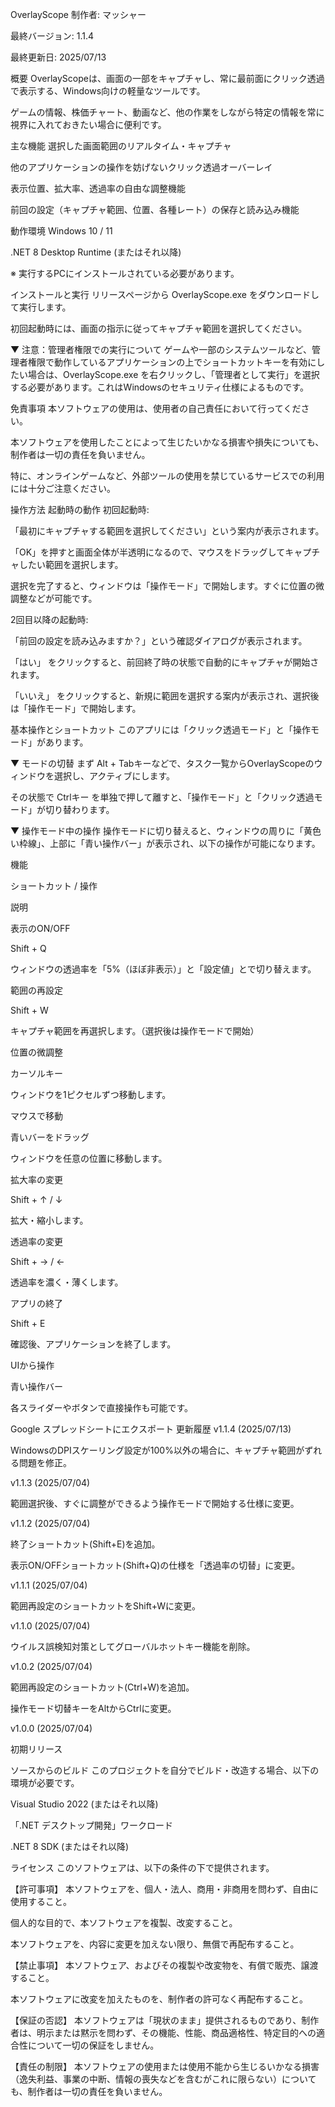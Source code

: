 ﻿OverlayScope
制作者: マッシャー

最終バージョン: 1.1.4

最終更新日: 2025/07/13

概要
OverlayScopeは、画面の一部をキャプチャし、常に最前面にクリック透過で表示する、Windows向けの軽量なツールです。

ゲームの情報、株価チャート、動画など、他の作業をしながら特定の情報を常に視界に入れておきたい場合に便利です。

主な機能
選択した画面範囲のリアルタイム・キャプチャ

他のアプリケーションの操作を妨げないクリック透過オーバーレイ

表示位置、拡大率、透過率の自由な調整機能

前回の設定（キャプチャ範囲、位置、各種レート）の保存と読み込み機能

動作環境
Windows 10 / 11

.NET 8 Desktop Runtime (またはそれ以降)

※ 実行するPCにインストールされている必要があります。

インストールと実行
リリースページから OverlayScope.exe をダウンロードして実行します。

初回起動時には、画面の指示に従ってキャプチャ範囲を選択してください。

▼ 注意：管理者権限での実行について
ゲームや一部のシステムツールなど、管理者権限で動作しているアプリケーションの上でショートカットキーを有効にしたい場合は、OverlayScope.exe を右クリックし、「管理者として実行」を選択する必要があります。これはWindowsのセキュリティ仕様によるものです。

免責事項
本ソフトウェアの使用は、使用者の自己責任において行ってください。

本ソフトウェアを使用したことによって生じたいかなる損害や損失についても、制作者は一切の責任を負いません。

特に、オンラインゲームなど、外部ツールの使用を禁じているサービスでの利用には十分ご注意ください。

操作方法
起動時の動作
初回起動時:

「最初にキャプチャする範囲を選択してください」という案内が表示されます。

「OK」を押すと画面全体が半透明になるので、マウスをドラッグしてキャプチャしたい範囲を選択します。

選択を完了すると、ウィンドウは「操作モード」で開始します。すぐに位置の微調整などが可能です。

2回目以降の起動時:

「前回の設定を読み込みますか？」という確認ダイアログが表示されます。

「はい」 をクリックすると、前回終了時の状態で自動的にキャプチャが開始されます。

「いいえ」 をクリックすると、新規に範囲を選択する案内が表示され、選択後は「操作モード」で開始します。

基本操作とショートカット
このアプリには「クリック透過モード」と「操作モード」があります。

▼ モードの切替
まず Alt + Tabキーなどで、タスク一覧からOverlayScopeのウィンドウを選択し、アクティブにします。

その状態で Ctrlキー を単独で押して離すと、「操作モード」と「クリック透過モード」が切り替わります。

▼ 操作モード中の操作
操作モードに切り替えると、ウィンドウの周りに「黄色い枠線」、上部に「青い操作バー」が表示され、以下の操作が可能になります。

機能

ショートカット / 操作

説明

表示のON/OFF

Shift + Q

ウィンドウの透過率を「5%（ほぼ非表示）」と「設定値」とで切り替えます。

範囲の再設定

Shift + W

キャプチャ範囲を再選択します。（選択後は操作モードで開始）

位置の微調整

カーソルキー

ウィンドウを1ピクセルずつ移動します。

マウスで移動

青いバーをドラッグ

ウィンドウを任意の位置に移動します。

拡大率の変更

Shift + ↑ / ↓

拡大・縮小します。

透過率の変更

Shift + → / ←

透過率を濃く・薄くします。

アプリの終了

Shift + E

確認後、アプリケーションを終了します。

UIから操作

青い操作バー

各スライダーやボタンで直接操作も可能です。


Google スプレッドシートにエクスポート
更新履歴
v1.1.4 (2025/07/13)

WindowsのDPIスケーリング設定が100%以外の場合に、キャプチャ範囲がずれる問題を修正。

v1.1.3 (2025/07/04)

範囲選択後、すぐに調整ができるよう操作モードで開始する仕様に変更。

v1.1.2 (2025/07/04)

終了ショートカット(Shift+E)を追加。

表示ON/OFFショートカット(Shift+Q)の仕様を「透過率の切替」に変更。

v1.1.1 (2025/07/04)

範囲再設定のショートカットをShift+Wに変更。

v1.1.0 (2025/07/04)

ウイルス誤検知対策としてグローバルホットキー機能を削除。

v1.0.2 (2025/07/04)

範囲再設定のショートカット(Ctrl+W)を追加。

操作モード切替キーをAltからCtrlに変更。

v1.0.0 (2025/07/04)

初期リリース

ソースからのビルド
このプロジェクトを自分でビルド・改造する場合、以下の環境が必要です。

Visual Studio 2022 (またはそれ以降)

「.NET デスクトップ開発」ワークロード

.NET 8 SDK (またはそれ以降)

ライセンス
このソフトウェアは、以下の条件の下で提供されます。

【許可事項】
本ソフトウェアを、個人・法人、商用・非商用を問わず、自由に使用すること。

個人的な目的で、本ソフトウェアを複製、改変すること。

本ソフトウェアを、内容に変更を加えない限り、無償で再配布すること。

【禁止事項】
本ソフトウェア、およびその複製や改変物を、有償で販売、譲渡すること。

本ソフトウェアに改変を加えたものを、制作者の許可なく再配布すること。

【保証の否認】
本ソフトウェアは「現状のまま」提供されるものであり、制作者は、明示または黙示を問わず、その機能、性能、商品適格性、特定目的への適合性について一切の保証をしません。

【責任の制限】
本ソフトウェアの使用または使用不能から生じるいかなる損害（逸失利益、事業の中断、情報の喪失などを含むがこれに限らない）についても、制作者は一切の責任を負いません。